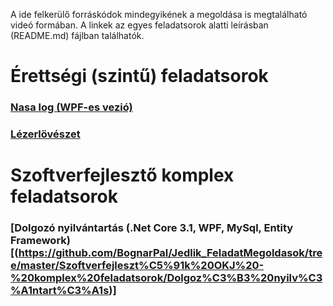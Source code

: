 A ide felkerülő forráskódok mindegyikének a megoldása is megtalálható videó formában. A linkek az egyes feladatsorok alatti leírásban (README.md) fájlban találhatók.


# Érettségi (szintű) feladatsorok  
### [Nasa log (WPF-es vezió)](https://github.com/BognarPal/Jedlik_FeladatMegoldasok/tree/master/%C3%89retts%C3%A9gi%20feladatsorok/NasaLog%20-%20WPF)  
### [Lézerlövészet](https://github.com/BognarPal/Jedlik_FeladatMegoldasok/tree/master/%C3%89retts%C3%A9gi%20feladatsorok/L%C3%A9zerl%C3%B6v%C3%A9szet)  


# Szoftverfejlesztő komplex feladatsorok   
### [Dolgozó nyilvántartás (.Net Core 3.1, WPF, MySql, Entity Framework)[(https://github.com/BognarPal/Jedlik_FeladatMegoldasok/tree/master/Szoftverfejleszt%C5%91k%20OKJ%20-%20komplex%20feladatsorok/Dolgoz%C3%B3%20nyilv%C3%A1ntart%C3%A1s)]